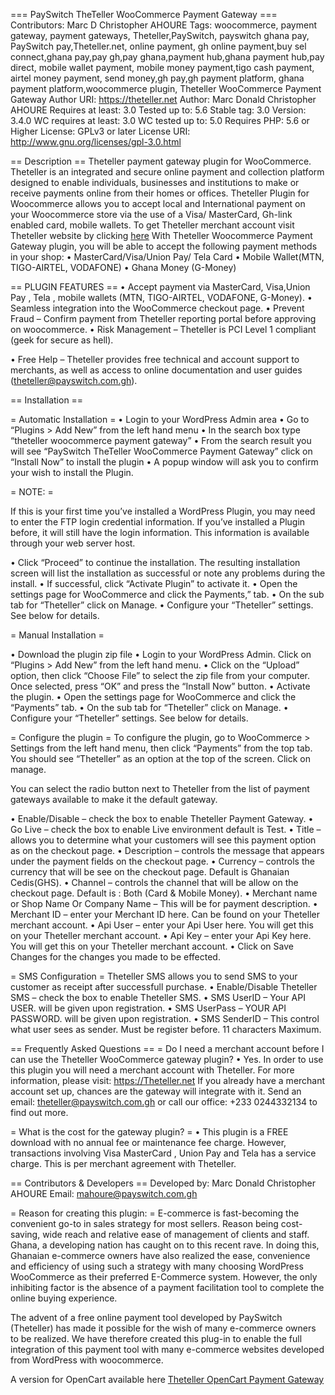 === PaySwitch TheTeller WooCommerce Payment Gateway ===
Contributors: Marc D Christopher AHOURE
Tags: woocommerce, payment gateway, payment gateways, Theteller,PaySwitch, payswitch ghana pay, PaySwitch pay,Theteller.net, online payment, gh online payment,buy sel connect,ghana pay,pay gh,pay ghana,payment hub,ghana payment hub,pay direct, mobile wallet payment, mobile money payment,tigo cash payment, airtel money payment, send money,gh pay,gh payment platform, ghana payment platform,woocommerce plugin, Theteller WooCommerce Payment Gateway
Author URI: https://theteller.net
Author: Marc Donald Christopher AHOURE
Requires at least: 3.0
Tested up to: 5.6
Stable tag: 3.0
Version: 3.4.0 
WC requires at least: 3.0
WC tested up to: 5.0
Requires PHP: 5.6 or Higher
License: GPLv3 or later
License URI: http://www.gnu.org/licenses/gpl-3.0.html

== Description ==
Theteller payment gateway plugin for WooCommerce.
Theteller is an integrated and secure online payment and collection platform designed to enable individuals, businesses and institutions to make or receive payments online from their homes or offices.
Theteller Plugin for Woocommerce  allows you to accept local and International payment on your Woocommerce store via the use of a Visa/ MasterCard, Gh-link enabled card, mobile wallets.
To get Theteller merchant account visit Theteller website by clicking <a href="https://theteller.net/signup" title="Click here to apply to become a merchant on Theteller" target="_blank"> here</a>
With Theteller Woocommerce Payment Gateway plugin, you will be able to accept the following payment methods in your shop:
•	MasterCard/Visa/Union Pay/ Tela Card
•	Mobile Wallet(MTN, TIGO-AIRTEL, VODAFONE)
•	Ghana Money (G-Money)


== PLUGIN FEATURES ==
•	Accept payment via MasterCard, Visa,Union Pay , Tela , mobile wallets (MTN, TIGO-AIRTEL, VODAFONE, G-Money).
•	Seamless integration into the WooCommerce checkout page.
•	Prevent Fraud – Confirm payment from Theteller reporting portal before approving on woocommerce.
•	Risk Management – Theteller is PCI Level 1 compliant (geek for secure as hell). 

•	Free Help – Theteller provides free technical and account support to merchants, as well as access to online documentation and user guides (theteller@payswitch.com.gh).



== Installation ==

= Automatic Installation =
•	Login to your WordPress Admin area
•	Go to “Plugins > Add New” from the left hand menu
•	In the search box type “theteller woocommerce payment gateway”
•	From the search result you will see “PaySwitch TheTeller WooCommerce Payment Gateway” click on “Install Now” to install the plugin
•	A popup window will ask you to confirm your wish to install the Plugin.


= NOTE: =

If this is your first time you’ve installed a WordPress Plugin, you may need to enter the FTP login credential information. If you’ve installed a Plugin before, it will still have the login information. This information is available through your web server host.

•	Click “Proceed” to continue the installation. The resulting installation screen will list the installation as successful or note any problems during the install.
•	If successful, click “Activate Plugin” to activate it.
•	Open the settings page for WooCommerce and click the Payments,” tab.
•	On the sub tab for “Theteller” click on Manage.
•	Configure your “Theteller” settings. See below for details.


= Manual Installation =

•	Download the plugin zip file
•	Login to your WordPress Admin. Click on “Plugins > Add New” from the left hand menu.
•	Click on the “Upload” option, then click “Choose File” to select the zip file from your computer. Once selected, press “OK” and press the “Install Now” button.
•	Activate the plugin.
•	Open the settings page for WooCommerce and click the “Payments” tab.
•	On the sub tab for “Theteller” click on Manage.
•	Configure your “Theteller” settings. See below for details.


= Configure the plugin =
To configure the plugin, go to WooCommerce > Settings from the left hand menu, then click “Payments” from the top tab. You should see “Theteller” as an option at the top of the screen. Click on manage.

You can select the radio button next to Theteller from the list of payment gateways available to make it the default gateway.


•	Enable/Disable – check the box to enable Theteller Payment Gateway.
•	Go Live – check the box to enable Live environment default is Test.
•	Title – allows you to determine what your customers will see this payment option as on the checkout page.
•	Description – controls the message that appears under the payment fields on the checkout page.
•	Currency – controls the currency that will be see on the checkout page. Default is Ghanaian Cedis(GHS).
•	Channel – controls the channel that will be allow on the checkout page. Default is : Both (Card & Mobile Money).
•	Merchant name or Shop Name Or Company Name – This will be for payment description. 
•	Merchant ID – enter your Merchant ID here. Can be found on your Theteller merchant account.
•	Api User – enter your Api User here. You will get this on your Theteller merchant account.
•	Api Key – enter your Api Key here. You will get this on your Theteller merchant account.
•	Click on Save Changes for the changes you made to be effected.

= SMS Configuration =
Theteller SMS allows you to send SMS to your customer as receipt after successfull purchase.
•	Enable/Disable Theteller SMS – check the box to enable Theteller SMS.
•	SMS UserID  – Your API USER. will be given upon registration.
•	SMS UserPass  – YOUR API PASSWORD. will be given upon registration. 
•	SMS SenderID  – This control what user sees as sender. Must be register before. 11 characters Maximum.



== Frequently Asked Questions ==
= Do I need a merchant account before I can use the Theteller WooCommerce gateway plugin?
•	Yes. In order to use this plugin you will need a merchant account with Theteller. For more information, please visit: https://Theteller.net If you already have a merchant account set up, chances are the gateway will integrate with it. Send an email: theteller@payswitch.com.gh or call our office: +233 0244332134 to find out more.

= What is the cost for the gateway plugin? =
•	This plugin is a FREE download with no annual fee or maintenance fee charge. However, transactions involving Visa MasterCard , Union Pay and Tela has a service charge. This is per merchant agreement with Theteller.


== Contributors & Developers ==
Developed by: Marc Donald Christopher AHOURE
Email: mahoure@payswitch.com.gh

= Reason for creating this plugin: =
E-commerce is fast-becoming the convenient go-to in sales strategy for most sellers. Reason being cost-saving, wide reach and relative ease of management of clients and staff. Ghana, a developing nation has caught on to this recent rave. In doing this, Ghanaian e-commerce owners have also realized the ease, convenience and efficiency of using such a strategy with many choosing WordPress WooCommerce as their preferred E-Commerce system. However, the only inhibiting factor is the absence of a payment facilitation tool to complete the online buying experience. 

The advent of a free online payment tool developed by PaySwitch (Theteller) has made it possible for the wish of many e-commerce owners to be realized. We have therefore created this plug-in to enable the full integration of this payment tool with many e-commerce websites developed from WordPress with woocommerce.

A version for OpenCart available here <a href="https://www.opencart.com/index.php?route=marketplace/extension/info&extension_id=35264&filter_search=theteller" title="Theteller OpenCart Payment Gateway" target="_blank"> Theteller OpenCart Payment Gateway</a>
